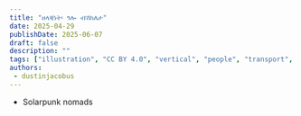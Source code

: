 ```yaml
---
title: "ዘላቒነት፡ ጎሎ ብሽክለታ"
date: 2025-04-29
publishDate: 2025-06-07
draft: false
description: ""
tags: ["illustration", "CC BY 4.0", "vertical", "people", "transport", "solar"]
authors:
 - dustinjacobus
---
```


- Solarpunk nomads